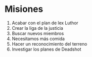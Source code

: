 # Misiones

1. Acabar con el plan de lex Luthor
2. Crear la liga de la justicia
3. Buscar nuevos miembros
4. Necesitamos más comida
5. Hacer un reconocimiento del terreno
6. Investigar los planes de Deadshot